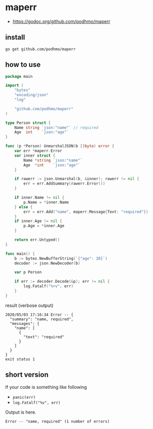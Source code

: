 # maperr

- https://godoc.org/github.com/podhmo/maperr

## install

```
go get github.com/podhmo/maperr
```

## how to use

```go
package main

import (
	"bytes"
	"encoding/json"
	"log"

	"github.com/podhmo/maperr"
)

type Person struct {
	Name string `json:"name"` // required
	Age  int    `json:"age"`
}

func (p *Person) UnmarshalJSON(b []byte) error {
	var err *maperr.Error
	var inner struct {
		Name *string `json:"name"`
		Age  *int    `json:"age"`
	}

	if rawerr := json.Unmarshal(b, &inner); rawerr != nil {
		err = err.AddSummary(rawerr.Error())
	}

	if inner.Name != nil {
		p.Name = *inner.Name
	} else {
		err = err.Add("name", maperr.Message{Text: "required"})
	}
	if inner.Age != nil {
		p.Age = *inner.Age
	}

	return err.Untyped()
}

func main() {
	b := bytes.NewBufferString(`{"age": 20}`)
	decoder := json.NewDecoder(b)

	var p Person

	if err := decoder.Decode(&p); err != nil {
		log.Fatalf("%+v", err)
	}
}
```

result (verbose output)

```
2020/05/03 17:16:34 Error -- {
  "summary": "name, required",
  "messages": {
    "name": [
      {
        "text": "required"
      }
    ]
  }
}
exit status 1
```

## short version

If your code is something like following

- `panic(err)`
- `log.Fatalf("%v", err)`

Output is here.

```
Error -- "name, required" (1 number of errors)
```
